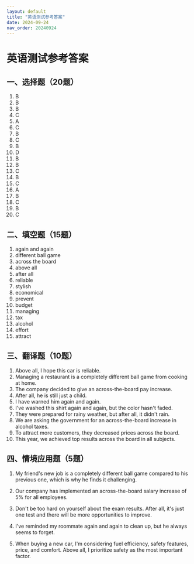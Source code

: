 ```yaml
---
layout: default
title: "英语测试参考答案"
date: 2024-09-24
nav_order: 20240924
---
```



# 英语测试参考答案

## 一、选择题（20题）

1. B
2. B
3. B
4. C
5. A
6. C
7. B
8. C
9. B
10. D
11. B
12. B
13. C
14. B
15. C
16. A
17. B
18. C
19. B
20. C

## 二、填空题（15题）

1. again and again
2. different ball game
3. across the board
4. above all
5. after all
6. reliable
7. stylish
8. economical
9. prevent
10. budget
11. managing
12. tax
13. alcohol
14. effort
15. attract

## 三、翻译题（10题）

1. Above all, I hope this car is reliable.
2. Managing a restaurant is a completely different ball game from cooking at home.
3. The company decided to give an across-the-board pay increase.
4. After all, he is still just a child.
5. I have warned him again and again.
6. I've washed this shirt again and again, but the color hasn't faded.
7. They were prepared for rainy weather, but after all, it didn't rain.
8. We are asking the government for an across-the-board increase in alcohol taxes.
9. To attract more customers, they decreased prices across the board.
10. This year, we achieved top results across the board in all subjects.

## 四、情境应用题（5题）

1. My friend's new job is a completely different ball game compared to his previous one, which is why he finds it challenging.

2. Our company has implemented an across-the-board salary increase of 5% for all employees.

3. Don't be too hard on yourself about the exam results. After all, it's just one test and there will be more opportunities to improve.

4. I've reminded my roommate again and again to clean up, but he always seems to forget.

5. When buying a new car, I'm considering fuel efficiency, safety features, price, and comfort. Above all, I prioritize safety as the most important factor.
